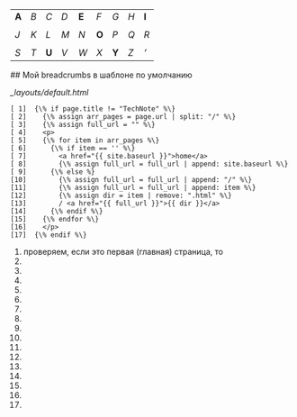 <table>
<tr><td><b>A</b></td><td><i>B</i></td><td><i>C</i></td><td><i>D</i></td><td><b>E</b></td><td><i>F</i></td><td><i>G</i></td><td><i>H</i></td><td><b>I</b></td></tr>
<tr><td colspan="10"></td></tr>
<tr><td><i>J</i></td><td><i>K</i></td><td><i>L</i></td><td><i>M</i></td><td><i>N</i></td><td><b>O</b></td><td><i>P</i></td><td><i>Q</i></td><td><i>R</i></td></tr>
<tr><td colspan="10"></td></tr>
<tr><td><i>S</i></td><td><i>T</i></td><td><b>U</b></td><td><i>V</i></td><td><i>W</i></td><td><i>X</i></td><td><b>Y</b></td><td><i>Z</i></td><td><i>’</i></td></tr>
</table>
## Мой breadcrumbs в шаблоне по умолчанию

_\_layouts/default.html_

```
[ 1]  {\% if page.title != "TechNote" %\}
[ 2]    {\% assign arr_pages = page.url | split: "/" %\}
[ 3]    {\% assign full_url = "" %\}
[ 4]    <p>
[ 5]    {\% for item in arr_pages %\}
[ 6]      {\% if item == '' %\}
[ 7]        <a href="{{ site.baseurl }}">home</a>
[ 8]        {\% assign full_url = full_url | append: site.baseurl %\}
[ 9]      {\% else %}
[10]        {\% assign full_url = full_url | append: "/" %\}
[11]        {\% assign full_url = full_url | append: item %\}
[12]        {\% assign dir = item | remove: ".html" %\}
[13]        / <a href="{{ full_url }}">{{ dir }}</a>
[14]      {\% endif %\}
[15]    {\% endfor %\}
[16]    </p>
[17]  {\% endif %\}
```
1. проверяем, если это первая (главная) страница, то 
2. 
3. 
4. 
5. 
6. 
7. 
8. 
9. 
10. 
11. 
12. 
13. 
14. 
15. 
16. 
17. 
